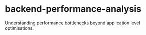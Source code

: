 # backend-performance-analysis
Understanding performance bottlenecks beyond application level optimisations.
